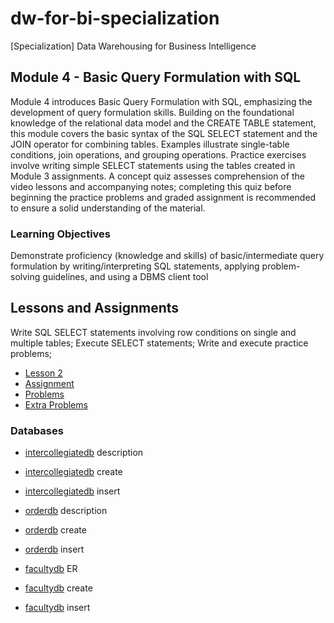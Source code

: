 # dw-for-bi-specialization
[Specialization] Data Warehousing for Business Intelligence

## Module 4 - Basic Query Formulation with SQL

Module 4 introduces Basic Query Formulation with SQL, emphasizing the development of query formulation skills. Building on the foundational knowledge of the relational data model and the CREATE TABLE statement, this module covers the basic syntax of the SQL SELECT statement and the JOIN operator for combining tables. Examples illustrate single-table conditions, join operations, and grouping operations. Practice exercises involve writing simple SELECT statements using the tables created in Module 3 assignments. A concept quiz assesses comprehension of the video lessons and accompanying notes; completing this quiz before beginning the practice problems and graded assignment is recommended to ensure a solid understanding of the material.

### Learning Objectives

Demonstrate proficiency (knowledge and skills) of basic/intermediate query formulation by writing/interpreting SQL statements, applying problem-solving guidelines, and using a DBMS client tool

## Lessons and Assignments

Write SQL SELECT statements involving row conditions on single and multiple tables;
Execute SELECT statements;
Write and execute practice problems;

- [Lesson 2](./lesson-2.sql)
- [Assignment](./assignment.sql)
- [Problems](./problems.sql)
- [Extra Problems](./extra-problems.sql)

### Databases

- [intercollegiatedb](../../databases/background-intercollegiate-athletic-db.pdf) description
- [intercollegiatedb](../../databases/sql/intercollegiatedb_create.sql) create
- [intercollegiatedb](../../databases/sql/intercollegiatedb_insert.sql) insert

- [orderdb](../../databases/background-order-entry-db.pdf) description
- [orderdb](../../databases/sql/orderdb_create.sql) create
- [orderdb](../../databases/sql/orderdb_insert.sql) insert

- [facultydb](../../databases/facultydb.png) ER
- [facultydb](../../databases/sql/facultydb_create.sql) create
- [facultydb](../../databases/sql/facultydb_insert.sql) insert
